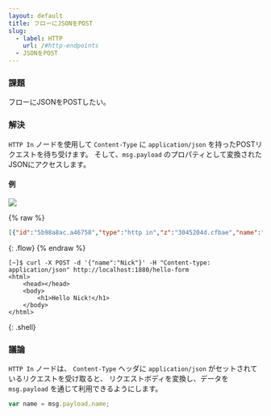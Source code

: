 ```yaml
---
layout: default
title: フローにJSONをPOST
slug:
  - label: HTTP
    url: /#http-endpoints
  - JSONをPOST
---
```


### 課題

フローにJSONをPOSTしたい。

### 解決

<code class="node">HTTP In</code> ノードを使用して
`Content-Type` に `application/json` を持ったPOSTリクエストを待ち受けます。
そして、`msg.payload` のプロパティとして変換されたJSONにアクセスします。

#### 例

![](/images/http/post-form-data-to-a-flow.png)

{% raw %}
~~~json
[{"id":"5b98a8ac.a46758","type":"http in","z":"3045204d.cfbae","name":"","url":"/hello-form","method":"post","swaggerDoc":"","x":120,"y":820,"wires":[["bba61009.4459f"]]},{"id":"bba61009.4459f","type":"template","z":"3045204d.cfbae","name":"page","field":"payload","fieldType":"msg","format":"handlebars","syntax":"mustache","template":"<html>\n    <head></head>\n    <body>\n        <h1>Hello {{ payload.name }}!</h1>\n    </body>\n</html>","x":290,"y":820,"wires":[["6ceb930a.93146c"]]},{"id":"6ceb930a.93146c","type":"http response","z":"3045204d.cfbae","name":"","x":430,"y":820,"wires":[]}]
~~~
{: .flow}
{% endraw %}

~~~text
[~]$ curl -X POST -d '{"name":"Nick"}' -H "Content-type: application/json" http://localhost:1880/hello-form
<html>
    <head></head>
    <body>
        <h1>Hello Nick!</h1>
    </body>
</html>
~~~
{: .shell}

### 議論

<code class="node">HTTP In</code> ノードは、
`Content-Type` ヘッダに `application/json` がセットされているリクエストを受け取ると、
リクエストボディを変換し、データを `msg.payload` を通じて利用できるようにします。

~~~javascript
var name = msg.payload.name;
~~~
